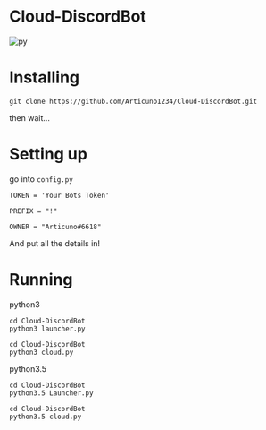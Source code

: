 # Cloud-DiscordBot
![py](https://img.shields.io/badge/Python-3.5-blue.svg?style=social)

# Installing
```
git clone https://github.com/Articuno1234/Cloud-DiscordBot.git
```
then wait...
# Setting up
go into `config.py`
```
TOKEN = 'Your Bots Token'

PREFIX = "!"

OWNER = "Articuno#6618"
```
And put all the details in!
# Running
python3
```
cd Cloud-DiscordBot
python3 launcher.py
```
```
cd Cloud-DiscordBot
python3 cloud.py
```
python3.5
```
cd Cloud-DiscordBot
python3.5 Launcher.py
```
```
cd Cloud-DiscordBot
python3.5 cloud.py
```
